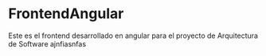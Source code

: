 # FrontendAngular
Este es el frontend desarrollado en angular para el proyecto de Arquitectura de Software
ajnfiasnfas